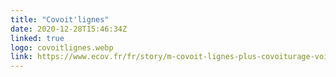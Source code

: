 ```yaml
---
title: "Covoit'lignes"
date: 2020-12-28T15:46:34Z
linked: true
logo: covoitlignes.webp
link: https://www.ecov.fr/fr/story/m-covoit-lignes-plus-covoiturage-voie-reservee-voironnais-grenoble-ecov
---
```

